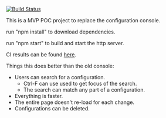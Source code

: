 [![Build Status](https://travis-ci.org/jake-crane/mvp-console.svg?branch=master)](https://travis-ci.org/jake-crane/mvp-console)

This is a MVP POC project to replace the configuration console.

run "npm install" to download dependencies.

run "npm start" to build and start the http server.

CI results can be found [here](https://travis-ci.org/jake-crane/mvp-console).

Things this does better than the old console:
* Users can search for a configuration.
    * Ctrl-F can use used to get focus of the search.
    * The search can match any part of a configuration.
* Everything is faster.
* The entire page doesn't re-load for each change.
* Configurations can be deleted.
